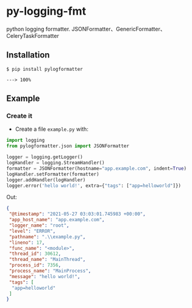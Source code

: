 # py-logging-fmt

python logging formatter. JSONFormatter、GenericFormatter、CeleryTaskFormatter

## Installation

<div class="termy">

```console
$ pip install pylogformatter

---> 100%
```

</div>

## Example

### Create it

* Create a file `example.py` with:

```Python
import logging
from pylogformatter.json import JSONFormatter

logger = logging.getLogger()
logHandler = logging.StreamHandler()
formatter = JSONFormatter(hostname="app.example.com", indent=True)
logHandler.setFormatter(formatter)
logger.addHandler(logHandler)
logger.error('hello world!', extra={"tags": ["app=helloworld"]})
```
Out:
```json
{
 "@timestamp": "2021-05-27 03:03:01.745983 +00:00",
 "app_host_name": "app.example.com",
 "logger_name": "root",
 "level": "ERROR",
 "pathname": ".\\example.py",
 "lineno": 17,
 "func_name": "<module>",
 "thread_id": 30612,
 "thread_name": "MainThread",
 "process_id": 7356,
 "process_name": "MainProcess",
 "message": "hello world!",
 "tags": [
  "app=helloworld"
 ]
}
```
